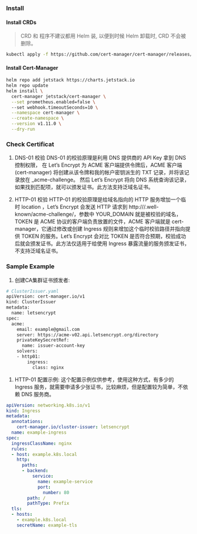 ### Install

#### Install CRDs

> CRD 和 程序不建议都用 Helm 装, 以便到时候 Helm 卸载时, CRD 不会被删除。

```sh
kubectl apply -f https://github.com/cert-manager/cert-manager/releases/download/v1.11.0/cert-manager.yaml
```

#### Install Cert-Manager

```sh
helm repo add jetstack https://charts.jetstack.io
helm repo update
helm install \
  cert-manager jetstack/cert-manager \
  --set prometheus.enabled=false \ 
  --set webhook.timeoutSeconds=10 \
  --namespace cert-manager \
  --create-namespace \
  --version v1.11.0 \
  --dry-run
```

### Check Certificat

1. DNS-01 校验
DNS-01 的校验原理是利用 DNS 提供商的 API Key 拿到 DNS 控制权限， 在 Let’s Encrypt 为 ACME 客户端提供令牌后，ACME 客户端 (cert-manager) 将创建从该令牌和我的帐户密钥派生的 TXT 记录，并将该记录放在 _acme-challenge。 然后 Let’s Encrypt 将向 DNS 系统查询该记录，如果找到匹配项，就可以颁发证书。此方法支持泛域名证书。

2. HTTP-01 校验
HTTP-01 的校验原理是给域名指向的 HTTP 服务增加一个临时 location ，Let’s Encrypt 会发送 HTTP 请求到 http:///.well-known/acme-challenge/，参数中 YOUR_DOMAIN 就是被校验的域名，TOKEN 是 ACME 协议的客户端负责放置的文件，ACME 客户端就是 cert-manager，它通过修改或创建 Ingress 规则来增加这个临时校验路径并指向提供 TOKEN 的服务。Let’s Encrypt 会对比 TOKEN 是否符合预期，校验成功后就会颁发证书。此方法仅适用于给使用 Ingress 暴露流量的服务颁发证书，不支持泛域名证书。

### Sample Example

1. 创建CA集群证书颁发者:

```sh
# ClusterIssuer.yaml
apiVersion: cert-manager.io/v1
kind: ClusterIssuer
metadata:
  name: letsencrypt
spec:
  acme:
    email: example@gmail.com
    server: https://acme-v02.api.letsencrypt.org/directory
    privateKeySecretRef:
      name: issuer-account-key
    solvers:
    - http01:
        ingress:
          class: nginx
```

1. HTTP-01 配置示例:
这个配置示例仅供参考，使用这种方式，有多少的 Ingress 服务，就需要申请多少张证书，比较麻烦，但是配置较为简单，不依赖 DNS 服务商。

```yaml
apiVersion: networking.k8s.io/v1
kind: Ingress
metadata:
  annotations:
    cert-manager.io/cluster-issuer: letsencrypt
  name: example-ingress
spec:
  ingressClassName: nginx
  rules:
  - host: example.k8s.local
    http:
      paths:
      - backend:
          service:
            name: example-service
            port:
              number: 80
        path: /
        pathType: Prefix
  tls:
  - hosts:
    - example.k8s.local
    secretName: example-tls
```